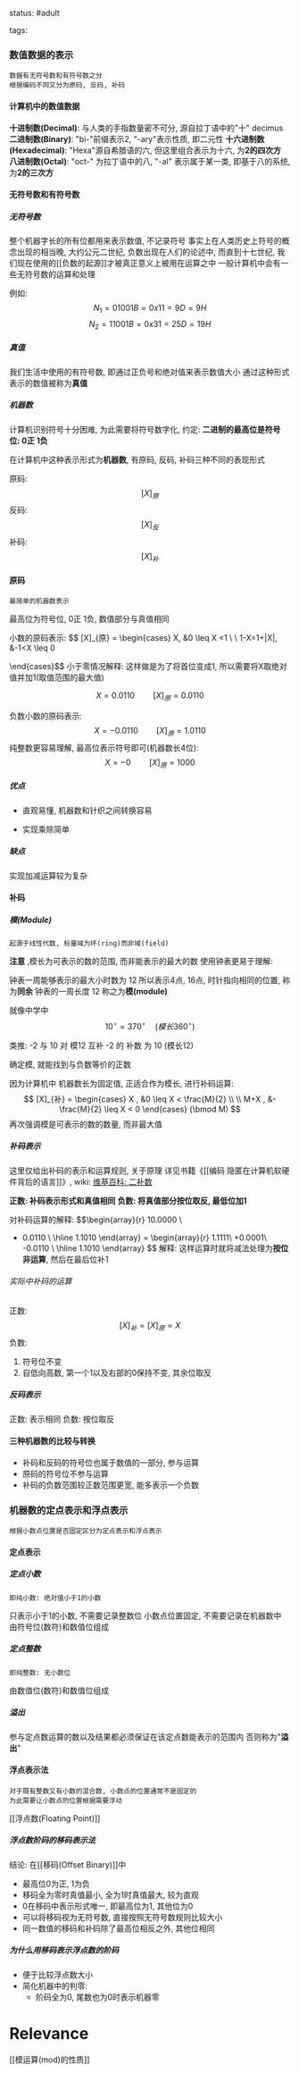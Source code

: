 status: #adult

tags: 

### 数值数据的表示
	数据有无符号数和有符号数之分
	根据编码不同又分为原码, 反码, 补码

#### 计算机中的数值数据
**十进制数(Decimal)**: 与人类的手指数量密不可分, 源自拉丁语中的"十" decimus
**二进制数(Binary)**: "bi-"前缀表示2, "-ary"表示性质, 即二元性
**十六进制数(Hexadecimal)**: "Hexa"源自希腊语的六, 但这里组合表示为十六, 为**2的四次方**
**八进制数(Octal)**: "oct-" 为拉丁语中的八, "-al" 表示属于某一类, 即基于八的系统, 为**2的三次方**

#### 无符号数和有符号数
##### 无符号数
整个机器字长的所有位都用来表示数值, 不记录符号
事实上在人类历史上符号的概念出现的相当晚, 大约公元二世纪, 负数出现在人们的论述中, 而直到十七世纪, 我们现在使用的[[负数的起源]]才被真正意义上被用在运算之中
一般计算机中会有一些无符号数的运算和处理

例如: $$ N_{1} = 01001B = 0x11 = 9D = 9H $$
$$ N_{2} = 11001B = 0x31 = 25D = 19H $$
##### 真值
我们生活中使用的有符号数, 即通过正负号和绝对值来表示数值大小
通过这种形式表示的数值被称为**真值**

##### 机器数
计算机识别符号十分困难, 为此需要将符号数字化, 约定:
**二进制的最高位是符号位: 0正  1负**

在计算机中这种表示形式为**机器数**, 有原码, 反码, 补码三种不同的表现形式

原码: $$[X]_{原}$$
反码: $$[X]_{反}$$
补码:  $$[X]_{补}$$

#### 原码
	最简单的机器数表示
最高位为符号位, 0正 1负, 数值部分与真值相同

小数的原码表示: 
$$
[X]_{原} = \begin{cases}
X,  &0 \leq X <1
\\ \\
1-X=1+|X|, &-1<X \leq 0

\end{cases}$$
小于零情况解释: 这样做是为了将首位变成1, 所以需要将X取绝对值并加1(取值范围的最大值)


$$ X = 0.0110 \quad\quad [X]_{原} = 0.0110$$


负数小数的原码表示: $$ X = -0.0110 \quad\quad [X]_{原} = 1.0110$$
纯整数更容易理解, 最高位表示符号即可(机器数长4位): $$X = -0 \quad\quad [X]_{原} = 1000$$
##### 优点

- 直观易懂, 机器数和针织之间转换容易

- 实现乘除简单
##### 缺点

实现加减运算较为复杂


#### 补码
##### 模(Module)
	起源于线性代数, 标量域为环(ring)而非域(field)
**注意** ,模长为可表示的数的范围, 而非能表示的最大的数
使用钟表更易于理解:

钟表一周能够表示的最大小时数为 12
所以表示4点, 16点, 时针指向相同的位置, 称为**同余**
钟表的一周长度 12 称之为**模(module)**

就像中学中 $$ 10^\circ = 370^\circ \quad (模长360^\circ)$$

类推: 
-2 与 10 对 模12 互补
-2 的 补数 为 10 (模长12)

确定模, 就能找到与负数等价的正数


因为计算机中 机器数长为固定值, 正适合作为模长, 进行补码运算:
$$
[X]_{补} = \begin{cases} 
X , &0 \leq X < \frac{M}{2}  \\ \\
M+X , &-\frac{M}{2} \leq X < 0
\end{cases} (\bmod M) $$
再次强调模是可表示的数的数量, 而非最大值
##### 补码表示
这里仅给出补码的表示和运算规则, 关于原理
详见书籍《[[编码 隐匿在计算机软硬件背后的语言]]》, wiki: [维基百科: 二补数](https://zh.wikipedia.org/wiki/%E4%BA%8C%E8%A3%9C%E6%95%B8)

**正数: 补码表示形式和真值相同**
**负数: 将真值部分按位取反, 最低位加1**

对补码运算的解释: 
$$\begin{array}{r}
10.0000 \\
- 0.0110 \\
\hline 
1.1010
\end{array} 
= 
\begin{array}{r}
1.1111\\
+0.0001\\
-0.0110 \\
\hline
1.1010
\end{array}
$$
解释: 这样运算时就将减法处理为**按位非运算**, 然后在最后位补1
###### 实际中补码的运算
正数: $$[X]_{补} = [X]_{原}=X$$
负数: 
 1. 符号位不变
 2. 自低向高数, 第一个1以及右部的0保持不变, 其余位取反

##### 反码表示
正数: 表示相同
负数: 按位取反

#### 三种机器数的比较与转换

 - 补码和反码的符号位也属于数值的一部分, 参与运算
 - 原码的符号位不参与运算
 - 补码的负数范围较正数范围更宽, 能多表示一个负数

### 机器数的定点表示和浮点表示
	根据小数点位置是否固定区分为定点表示和浮点表示
#### 定点表示
##### 定点小数
	即纯小数: 绝对值小于1的小数
只表示小于1的小数, 不需要记录整数位
小数点位置固定, 不需要记录在机器数中
由符号位(数符)和数值位组成

##### 定点整数
	即纯整数: 无小数位
由数值位(数符)和数值位组成

##### 溢出
参与定点数运算的数以及结果都必须保证在该定点数能表示的范围内
否则称为"**溢出**"

#### 浮点表示法
	对于既有整数又有小数的混合数, 小数点的位置通常不是固定的
	为此需要让小数点的位置根据需要浮动

[[浮点数(Floating Point)]]

##### 浮点数阶码的移码表示法

结论: 在[[移码(Offset Binary)]]中
- 最高位0为正, 1为负
- 移码全为零时真值最小, 全为1时真值最大, 较为直观
- 0在移码中表示形式唯一, 即最高位为1, 其他位为0
- 可以将移码视为无符号数, 直接按照无符号数规则比较大小
- 同一数值的移码和补码除了最高位相反之外, 其他位相同
##### 为什么用移码表示浮点数的阶码
- 便于比较浮点数大小
- 简化机器中的判零:
	- 阶码全为0, 尾数也为0时表示机器零

# Relevance

[[模运算(mod)的性质]]

